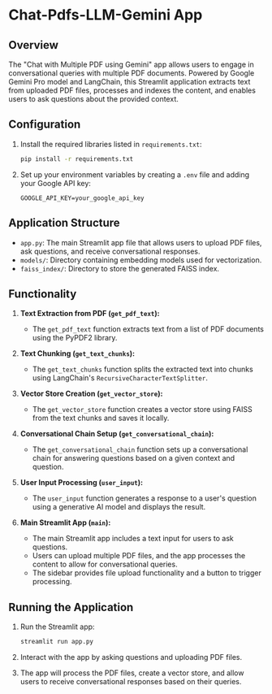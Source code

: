 # Chat-Pdfs-LLM-Gemini App

## Overview

The "Chat with Multiple PDF using Gemini" app allows users to engage in conversational queries with multiple PDF documents. Powered by Google Gemini Pro model and LangChain, this Streamlit application extracts text from uploaded PDF files, processes and indexes the content, and enables users to ask questions about the provided context.

## Configuration

1. Install the required libraries listed in `requirements.txt`:

    ```bash
    pip install -r requirements.txt
    ```

2. Set up your environment variables by creating a `.env` file and adding your Google API key:

    ```env
    GOOGLE_API_KEY=your_google_api_key
    ```

## Application Structure

- `app.py`: The main Streamlit app file that allows users to upload PDF files, ask questions, and receive conversational responses.
- `models/`: Directory containing embedding models used for vectorization.
- `faiss_index/`: Directory to store the generated FAISS index.

## Functionality

1. **Text Extraction from PDF (`get_pdf_text`):**
   - The `get_pdf_text` function extracts text from a list of PDF documents using the PyPDF2 library.

2. **Text Chunking (`get_text_chunks`):**
   - The `get_text_chunks` function splits the extracted text into chunks using LangChain's `RecursiveCharacterTextSplitter`.

3. **Vector Store Creation (`get_vector_store`):**
   - The `get_vector_store` function creates a vector store using FAISS from the text chunks and saves it locally.

4. **Conversational Chain Setup (`get_conversational_chain`):**
   - The `get_conversational_chain` function sets up a conversational chain for answering questions based on a given context and question.

5. **User Input Processing (`user_input`):**
   - The `user_input` function generates a response to a user's question using a generative AI model and displays the result.

6. **Main Streamlit App (`main`):**
   - The main Streamlit app includes a text input for users to ask questions.
   - Users can upload multiple PDF files, and the app processes the content to allow for conversational queries.
   - The sidebar provides file upload functionality and a button to trigger processing.

## Running the Application

1. Run the Streamlit app:

    ```bash
    streamlit run app.py
    ```

2. Interact with the app by asking questions and uploading PDF files.

3. The app will process the PDF files, create a vector store, and allow users to receive conversational responses based on their queries.


